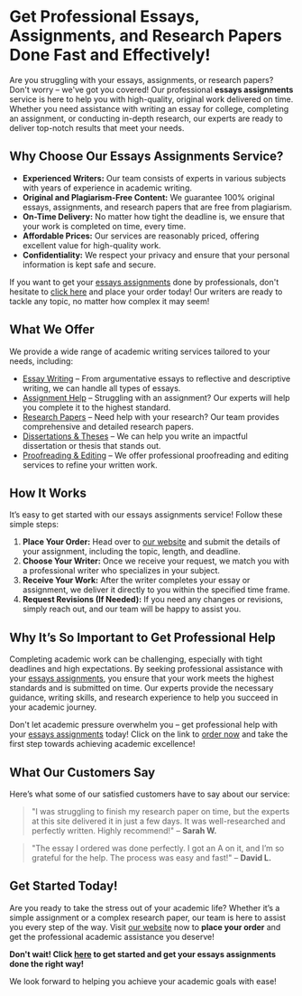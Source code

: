 # Get Professional Essays, Assignments, and Research Papers Done Fast and Effectively!

Are you struggling with your essays, assignments, or research papers? Don't worry – we've got you covered! Our professional **essays assignments** service is here to help you with high-quality, original work delivered on time. Whether you need assistance with writing an essay for college, completing an assignment, or conducting in-depth research, our experts are ready to deliver top-notch results that meet your needs.

## Why Choose Our Essays Assignments Service?

- **Experienced Writers:** Our team consists of experts in various subjects with years of experience in academic writing.
- **Original and Plagiarism-Free Content:** We guarantee 100% original essays, assignments, and research papers that are free from plagiarism.
- **On-Time Delivery:** No matter how tight the deadline is, we ensure that your work is completed on time, every time.
- **Affordable Prices:** Our services are reasonably priced, offering excellent value for high-quality work.
- **Confidentiality:** We respect your privacy and ensure that your personal information is kept safe and secure.

If you want to get your [essays assignments](https://tinyurl.com/topessay?keyword=essays+assignments) done by professionals, don't hesitate to [click here](https://tinyurl.com/topessay?keyword=essays+assignments) and place your order today! Our writers are ready to tackle any topic, no matter how complex it may seem!

## What We Offer

We provide a wide range of academic writing services tailored to your needs, including:

- [Essay Writing](https://tinyurl.com/topessay?keyword=essays+assignments) – From argumentative essays to reflective and descriptive writing, we can handle all types of essays.
- [Assignment Help](https://tinyurl.com/topessay?keyword=essays+assignments) – Struggling with an assignment? Our experts will help you complete it to the highest standard.
- [Research Papers](https://tinyurl.com/topessay?keyword=essays+assignments) – Need help with your research? Our team provides comprehensive and detailed research papers.
- [Dissertations & Theses](https://tinyurl.com/topessay?keyword=essays+assignments) – We can help you write an impactful dissertation or thesis that stands out.
- [Proofreading & Editing](https://tinyurl.com/topessay?keyword=essays+assignments) – We offer professional proofreading and editing services to refine your written work.

## How It Works

It’s easy to get started with our essays assignments service! Follow these simple steps:

1. **Place Your Order:** Head over to [our website](https://tinyurl.com/topessay?keyword=essays+assignments) and submit the details of your assignment, including the topic, length, and deadline.
2. **Choose Your Writer:** Once we receive your request, we match you with a professional writer who specializes in your subject.
3. **Receive Your Work:** After the writer completes your essay or assignment, we deliver it directly to you within the specified time frame.
4. **Request Revisions (If Needed):** If you need any changes or revisions, simply reach out, and our team will be happy to assist you.

## Why It’s So Important to Get Professional Help

Completing academic work can be challenging, especially with tight deadlines and high expectations. By seeking professional assistance with your [essays assignments](https://tinyurl.com/topessay?keyword=essays+assignments), you ensure that your work meets the highest standards and is submitted on time. Our experts provide the necessary guidance, writing skills, and research experience to help you succeed in your academic journey.

Don't let academic pressure overwhelm you – get professional help with your [essays assignments](https://tinyurl.com/topessay?keyword=essays+assignments) today! Click on the link to [order now](https://tinyurl.com/topessay?keyword=essays+assignments) and take the first step towards achieving academic excellence!

## What Our Customers Say

Here’s what some of our satisfied customers have to say about our service:

> "I was struggling to finish my research paper on time, but the experts at this site delivered it in just a few days. It was well-researched and perfectly written. Highly recommend!" – **Sarah W.**

> "The essay I ordered was done perfectly. I got an A on it, and I’m so grateful for the help. The process was easy and fast!" – **David L.**

## Get Started Today!

Are you ready to take the stress out of your academic life? Whether it’s a simple assignment or a complex research paper, our team is here to assist you every step of the way. Visit [our website](https://tinyurl.com/topessay?keyword=essays+assignments) now to **place your order** and get the professional academic assistance you deserve!

**Don't wait! Click [here](https://tinyurl.com/topessay?keyword=essays+assignments) to get started and get your essays assignments done the right way!**

We look forward to helping you achieve your academic goals with ease!
